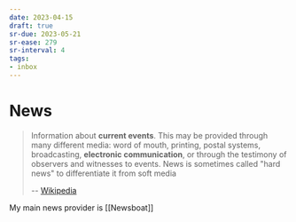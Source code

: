 ```yaml
---
date: 2023-04-15
draft: true
sr-due: 2023-05-21
sr-ease: 279
sr-interval: 4
tags:
- inbox
---
```


# News

> Information about **current events**. This may be provided through many
> different media: word of mouth, printing, postal systems, broadcasting,
> **electronic communication**, or through the testimony of observers and
> witnesses to events. News is sometimes called "hard news" to differentiate it
> from soft media
>
> -- [Wikipedia](https://en.wikipedia.org/wiki/News)

My main news provider is [[Newsboat]]